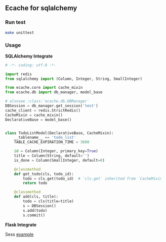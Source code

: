 ## Ecache for sqlalchemy

### Run test

```bash
make unittest
```

### Usage


**SQLAlchemy Integrate**

```python
# -*- coding: utf-8 -*-

import redis
from sqlalchemy import (Column, Integer, String, SmallInteger)

from ecache.core import cache_mixin
from ecache.db import db_manager, model_base

# alsosee :class:`ecache.db.DBManager`
DBSession = db_manager.get_session('test')
cache_client = redis.StrictRedis()
CacheMixin = cache_mixin()
DeclarativeBase = model_base()


class TodoListModel(DeclarativeBase, CacheMixin):
    __tablename__ == 'todo_list'
    TABLE_CACHE_EXPIRATION_TIME = 3600

    id = Column(Integer, primary_key=True)
    title = Column(String, default='')
    is_done = Column(SmallInteger, default=0)

    @classmethod
    def get_todo(cls, todo_id):
        todo = cls.get(todo_id)  # `cls.get` inherited from `CacheMixin`
        return todo

    @classmethod
    def add(cls, title):
        todo = cls(title=title)
        s = DBSession()
        s.add(todo)
        s.commit()
```

**Flask Integrate**

Sess [example](ecache/ext/example.py)

